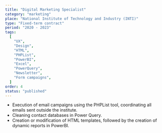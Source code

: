 ```yaml
---
title: "Digital Marketing Specialist"
category: "marketing"
place: "National Institute of Technology and Industry (INTI)"
type: "Fixed-term contract"
period: "2020 - 2023"
tags:
  [
    "UX",
    "Design",
    "HTML",
    "PHPList",
    "PowerBI",
    "Excel",
    "PowerQuery",
    "Newsletter",
    "Form campaigns",
  ]
order: 4
status: "published"
---
```


<ul>
<li> Execution of email campaigns using the PHPList tool, coordinating all emails sent outside the institute.</li>
<li> Cleaning contact databases in Power Query.</li>
<li> Creation or modification of HTML templates, followed by the creation of dynamic reports in PowerBI.</li>
</ul>
